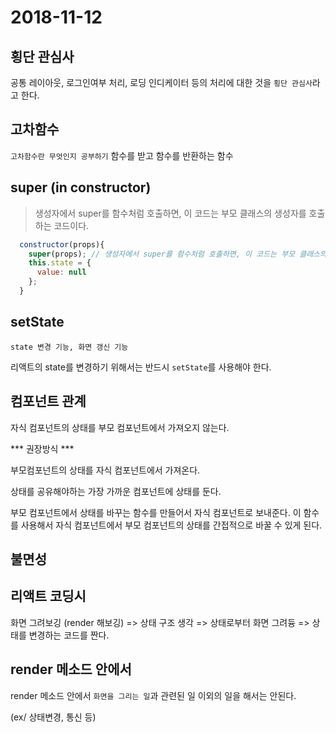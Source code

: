 # 2018-11-12

## 횡단 관심사

공통 레이아웃, 로그인여부 처리, 로딩 인디케이터 등의 처리에 대한 것을 `횡단 관심사`라고 한다.

## 고차함수
`고차함수란 무엇인지 공부하기`
함수를 받고 함수를 반환하는 함수

## super (in constructor)

> 생성자에서 super를 함수처럼 호출하면, 이 코드는 부모 클래스의 생성자를 호출하는 코드이다.

```js
  constructor(props){
    super(props); // 생성자에서 super를 함수처럼 호출하면, 이 코드는 부모 클래스의 생성자를 호출하는 코드이다.
    this.state = {
      value: null
    };
  }
```

## setState

`state 변경 기능, 화면 갱신 기능`

리액트의 state를 변경하기 위해서는 반드시 `setState`를 사용해야 한다.

## 컴포넌트 관계

자식 컴포넌트의 상태를 부모 컴포넌트에서 가져오지 않는다. 

*** 권장방식 ***

부모컴포넌트의 상태를 자식 컴포넌트에서 가져온다.

상태를 공유해야하는 가장 가까운 컴포넌트에 상태를 둔다.

부모 컴포넌트에서 상태를 바꾸는 함수를 만들어서 자식 컴포넌트로 보내준다. 이 함수를 사용해서 자식 컴포넌트에서 부모 컴포넌트의 상태를
간접적으로 바꿀 수 있게 된다.

## 불면성 

## 리액트 코딩시

화면 그려보깅 (render 해보깅) => 상태 구조 생각 => 상태로부터 화면 그려듕 => 상태를 변경하는 코드를 짠다.

## render 메소드 안에서

render 메소드 안에서 `화면을 그리는 일`과 관련된 일 이외의 일을 해서는 안된다.

(ex/ 상태변경, 통신 등)